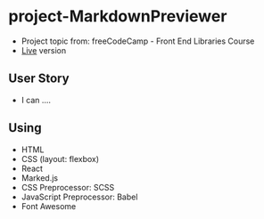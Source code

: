 # project-MarkdownPreviewer
* Project topic from: freeCodeCamp - Front End Libraries Course
* [Live](https://github.com/pocoapocochen/project-MarkdownPreviewer) version

## User Story
* I can ....

## Using
* HTML
* CSS (layout: flexbox)
* React
* Marked.js
* CSS Preprocessor: SCSS
* JavaScript Preprocessor: Babel
* Font Awesome
